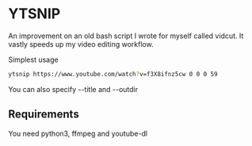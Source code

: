 # YTSNIP

An improvement on an old bash script I wrote for myself called vidcut.
It vastly speeds up my video editing workflow.


Simplest usage
```bash
ytsnip https://www.youtube.com/watch?v=f3X8ifnz5cw 0 0 0 59
```

You can also specify --title and --outdir

## Requirements

You need python3, ffmpeg and youtube-dl
